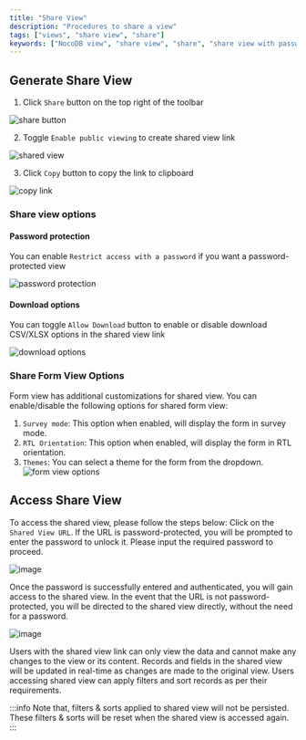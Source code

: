 ```yaml
---
title: "Share View"
description: "Procedures to share a view"
tags: ["views", "share view", "share"]
keywords: ["NocoDB view", "share view", "share", "share view with password protection", "share view with download options"]
---
```



## Generate Share View
1. Click `Share` button on the top right of the toolbar

![share button](/img/v2/views/share-button.png)

2. Toggle `Enable public viewing` to create shared view link

![shared view](/img/v2/views/share-view-1.png)

3. Click `Copy` button to copy the link to clipboard

![copy link](/img/v2/views/share-view-copy-link.png)

### Share view options
#### Password protection
You can enable `Restrict access with a password` if you want a password-protected view

![password protection](/img/v2/views/share-view-password.png)

#### Download options
You can toggle `Allow Download` button to enable or disable download CSV/XLSX options in the shared view link

![download options](/img/v2/views/share-view-download.png)


### Share Form View Options
Form view has additional customizations for shared view. You can enable/disable the following options for shared form view:
1. `Survey mode`: This option when enabled, will display the form in survey mode.
2. `RTL Orientation`: This option when enabled, will display the form in RTL orientation.
3. `Themes`: You can select a theme for the form from the dropdown.
   ![form view options](/img/v2/views/form-specific-configurations.png)


## Access Share View
To access the shared view, please follow the steps below:
Click on the `Shared View URL`. If the URL is password-protected, you will be prompted to enter the password to unlock it. Please input the required password to proceed.

![image](https://user-images.githubusercontent.com/35857179/194690379-e3d89df6-d9c1-4d9d-9e8c-7e59c3978d31.png)

Once the password is successfully entered and authenticated, you will gain access to the shared view.
In the event that the URL is not password-protected, you will be directed to the shared view directly, without the need for a password.

![image](https://user-images.githubusercontent.com/35857179/194690389-5b78e236-aacc-49c2-898e-110f95edd1e5.png)

Users with the shared view link can only view the data and cannot make any changes to the view or its content. Records and fields in the shared view will be updated in real-time as changes are made to the original view. Users accessing shared view can apply filters and sort records as per their requirements.

:::info
Note that, filters & sorts applied to shared view will not be persisted. These filters & sorts will be reset when the shared view is accessed again.
:::